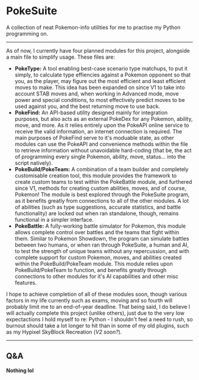 # PokeSuite
A collection of neat Pokemon-info utilities for me to practise my Python programming on.

---------

As of now, I currently have four planned modules for this project, alongside a main file to simplify usage.
These files are:

  - **PokeType:** A tool enabling best-case scenario type matchups, to put it simply, to calculate type effiencies against a Pokemon opponent so that you, as the player, may figure out the most efficient and least efficient moves to make. This idea has been expanded on since V1 to take into account STAB moves and, when working in Advanced mode, move power and special conditions, to most effectively predict moves to be used against you, and the best returning move to use back.
  - **PokeFind:** An API-based utility designed mainly for integration purposes, but also acts as an external PokeDex for any Pokemon, ability, move, and more. As it relies entirely upon the PokeAPI online service to receive the valid information, an internet connection is required. The main purposes of PokeFind serve to it's moduable state, as other modules can use the PokeAPI and convenience methods within the file to retrieve information without unavoidable hard-coding (that be, the act of programming every single Pokemon, ability, move, status... into the script natively).
  - **PokeBuild/PokeTeam:** A combination of a team builder and completely customisable creation tool, this module provides the framework to create custom teams to test within the PokeBattle module, and furthered since V1, methods for creating custom abilities, moves, and of course, Pokemon! The module is best explored through the PokeSuite program, as it benefits greatly from connections to all of the other modules. A lot of abilities (such as type suggestions, accurate statistics, and battle functionality) are locked out when ran standalone, though, remains functional in a simpler interface.
  - **PokeBattle:** A fully-working battle simulator for Pokemon, this module allows complete control over battles and the teams that fight within them. Similar to Pokemon Showdown, the program can simulate battles between two humans, or when ran through PokeSuite, a human and AI, to test the strength of unique teams without any repercussion, and with complete support for custom Pokemon, moves, and abilities created within the PokeBuild/PokeTeam module. This module relies upon PokeBuild/PokeTeam to function, and benefits greatly through connections to other modules for it's AI capabilities and other misc features.

I hope to achieve completion of all of these modules soon, though various factors in my life currently such as exams, moving and so fourth will probably limit me to an end-of-year deadline. That being said, I do believe I will actually complete this project (unlike others), just due to the very low expectactions I hold myself to re: Python - I shouldn't feel a need to rush, so burnout should take a lot longer to hit than in some of my old plugins, such as my Hypixel SkyBlock Recreation (*V2 soon?*).

----------

## Q&A
**Nothing lol**